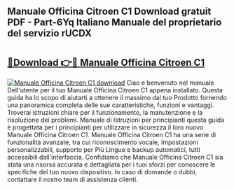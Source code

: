 ## Manuale Officina Citroen C1 Download gratuit PDF - Part-6Yq Italiano Manuale del proprietario del servizio rUCDX

# <h2><a href="http://dffed0.blite.top/?on=Manuale+Officina+Citroen+C1">🔗Download 👉🔴 Manuale Officina Citroen C1</a></h2>

[![Manuale Officina Citroen C1 download](https://i.imgur.com/lujVjoI.png)](http://dffed0.blite.top/?on=Manuale+Officina+Citroen+C1)
Ciao e benvenuto nel manuale Dell'utente per il tuo Manuale Officina Citroen C1 appena installato. Questa guida ha lo scopo di aiutarti a ottenere il massimo dal tuo Prodotto fornendo una panoramica completa delle sue caratteristiche, funzioni e vantaggi. Troverai istruzioni chiare per il funzionamento, la manutenzione e la risoluzione dei problemi. Manuale di Istruzioni per principianti questa guida è progettata per i principianti per utilizzare in sicurezza il loro nuovo Manuale Officina Citroen C1. Manuale Officina Citroen C1 ha una serie di funzionalità avanzate, tra cui riconoscimento vocale, Impostazioni personalizzabili, supporto per Più Lingue e backup automatici, tutti accessibili dall'interfaccia. Confidiamo che Manuale Officina Citroen C1 sia stata una risorsa accurata e dettagliata per i tuoi sforzi per conoscere le specifiche del tuo nuovo dispositivo. In caso di domande o dubbi, contattare il nostro team di assistenza clienti.
